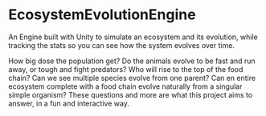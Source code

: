 # EcosystemEvolutionEngine
An Engine built with Unity to simulate an ecosystem and its evolution, while tracking the stats so you can see how the system evolves over time.

How big dose the population get? Do the animals evolve to be fast and run away, or tough and fight predators? Who will rise to the top of the food chain? Can we see multiple species evolve from one parent? Can en entire ecosystem complete with a food chain evolve naturally from a singular simple organism? These questions and more are what this project aims to answer, in a fun and interactive way. 
